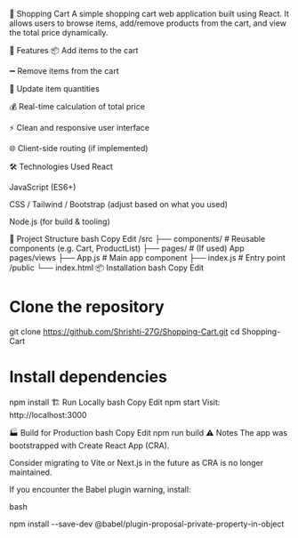 🛒 Shopping Cart
A simple shopping cart web application built using React.
It allows users to browse items, add/remove products from the cart, and view the total price dynamically.

🚀 Features
📦 Add items to the cart

➖ Remove items from the cart

🔄 Update item quantities

💰 Real-time calculation of total price

⚡ Clean and responsive user interface

🌐 Client-side routing (if implemented)

🛠 Technologies Used
React

JavaScript (ES6+)

CSS / Tailwind / Bootstrap (adjust based on what you used)

Node.js (for build & tooling)

📂 Project Structure
bash
Copy
Edit
/src
 ├── components/      # Reusable components (e.g. Cart, ProductList)
 ├── pages/           # (If used) App pages/views
 ├── App.js           # Main app component
 ├── index.js         # Entry point
/public
 └── index.html
📦 Installation
bash
Copy
Edit
# Clone the repository
git clone https://github.com/Shrishti-27G/Shopping-Cart.git
cd Shopping-Cart

# Install dependencies
npm install
🏗️ Run Locally
bash
Copy
Edit
npm start
Visit: http://localhost:3000

🏭 Build for Production
bash
Copy
Edit
npm run build
⚠️ Notes
The app was bootstrapped with Create React App (CRA).

Consider migrating to Vite or Next.js in the future as CRA is no longer maintained.

If you encounter the Babel plugin warning, install:

bash

npm install --save-dev @babel/plugin-proposal-private-property-in-object
